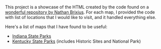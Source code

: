 This project is a showcase of the HTML created by the code found on a [wonderful repository by Nathan Brixius](https://github.com/natebrix/capitoltour). For each map, I provided the code with list of locations that I would like to visit, and it handled everything else.

Here's a list of maps that I have found to be useful:
* [Indiana State Parks](https://ephemerant.github.io/optimal-roadtrips/IN_State_Parks.html)
* [Kentucky State Parks](https://ephemerant.github.io/optimal-roadtrips/KY_State_Parks.html) (includes Historic Sites and National Park)
